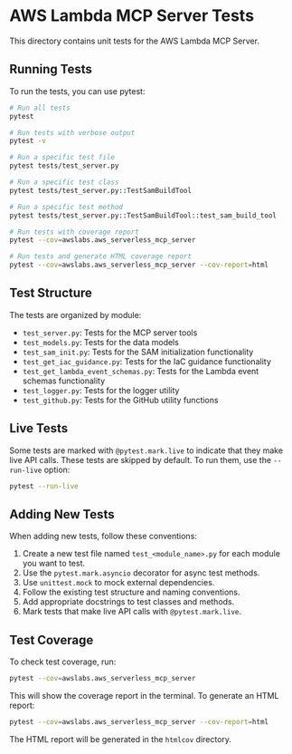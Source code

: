 # AWS Lambda MCP Server Tests

This directory contains unit tests for the AWS Lambda MCP Server.

## Running Tests

To run the tests, you can use pytest:

```bash
# Run all tests
pytest

# Run tests with verbose output
pytest -v

# Run a specific test file
pytest tests/test_server.py

# Run a specific test class
pytest tests/test_server.py::TestSamBuildTool

# Run a specific test method
pytest tests/test_server.py::TestSamBuildTool::test_sam_build_tool

# Run tests with coverage report
pytest --cov=awslabs.aws_serverless_mcp_server

# Run tests and generate HTML coverage report
pytest --cov=awslabs.aws_serverless_mcp_server --cov-report=html
```

## Test Structure

The tests are organized by module:

- `test_server.py`: Tests for the MCP server tools
- `test_models.py`: Tests for the data models
- `test_sam_init.py`: Tests for the SAM initialization functionality
- `test_get_iac_guidance.py`: Tests for the IaC guidance functionality
- `test_get_lambda_event_schemas.py`: Tests for the Lambda event schemas functionality
- `test_logger.py`: Tests for the logger utility
- `test_github.py`: Tests for the GitHub utility functions

## Live Tests

Some tests are marked with `@pytest.mark.live` to indicate that they make live API calls. These tests are skipped by default. To run them, use the `--run-live` option:

```bash
pytest --run-live
```

## Adding New Tests

When adding new tests, follow these conventions:

1. Create a new test file named `test_<module_name>.py` for each module you want to test.
2. Use the `pytest.mark.asyncio` decorator for async test methods.
3. Use `unittest.mock` to mock external dependencies.
4. Follow the existing test structure and naming conventions.
5. Add appropriate docstrings to test classes and methods.
6. Mark tests that make live API calls with `@pytest.mark.live`.

## Test Coverage

To check test coverage, run:

```bash
pytest --cov=awslabs.aws_serverless_mcp_server
```

This will show the coverage report in the terminal. To generate an HTML report:

```bash
pytest --cov=awslabs.aws_serverless_mcp_server --cov-report=html
```

The HTML report will be generated in the `htmlcov` directory.
